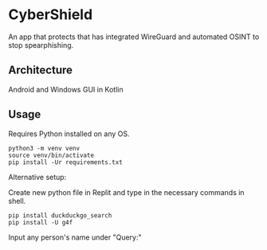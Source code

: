 # CyberShield

An app that protects that has integrated WireGuard and automated OSINT to stop spearphishing.

## Architecture

Android and Windows GUI in Kotlin

## Usage

Requires Python installed on any OS.

```
python3 -m venv venv
source venv/bin/activate
pip install -Ur requirements.txt
```

Alternative setup:

Create new python file in Replit and type in the necessary commands in shell.

```
pip install duckduckgo_search
pip install -U g4f
```

Input any person's name under "Query:"
